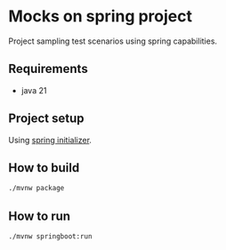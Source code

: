 # Mocks on spring project

Project sampling test scenarios using spring capabilities.

## Requirements

- java 21

## Project setup

Using [spring initializer][initializr].

## How to build

```bash
./mvnw package
```

## How to run

```bash
./mvnw springboot:run
```

[initializr]: https://start.spring.io/#!type=maven-project&language=kotlin&platformVersion=3.4.5&packaging=jar&jvmVersion=21&groupId=project015&artifactId=project015&name=project015&description=Demo%20project%20for%20Spring%20Boot&packageName=project015&dependencies=devtools,web,data-jpa,liquibase,h2,testcontainers

